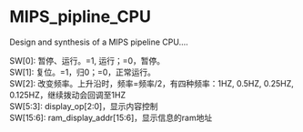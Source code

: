 # MIPS_pipline_CPU
Design and synthesis of a MIPS pipeline CPU....

SW[0]: 暂停、运行。=1, 运行；=0，暂停。     
SW[1]: 复位。=1，归0；=0，正常运行。   
SW[2]: 改变频率。上升沿时，频率=频率/2，有四种频率：1HZ, 0.5HZ, 0.25HZ, 0.125HZ，继续拨动会回调至1HZ    
SW[5:3]: display_op[2:0]，显示内容控制    
SW[15:6]: ram_display_addr[15:6]，显示信息的ram地址    

